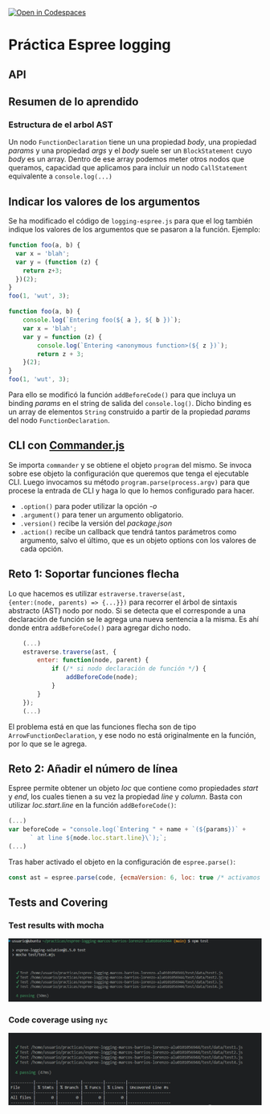 [![Open in Codespaces](https://classroom.github.com/assets/launch-codespace-f4981d0f882b2a3f0472912d15f9806d57e124e0fc890972558857b51b24a6f9.svg)](https://classroom.github.com/open-in-codespaces?assignment_repo_id=10326843)
# Práctica Espree logging

## API

## Resumen de lo aprendido

### Estructura de el arbol AST

Un nodo <code>FunctionDeclaration</code> tiene un una propiedad *body*, una propiedad *params* y una propiedad *args* y el *body* suele ser un <code>BlockStatement</code> cuyo *body* es un array. Dentro de ese array podemos meter otros nodos que queramos, capacidad que aplicamos para incluir un nodo <code>CallStatement</code> equivalente a <code>console.log(...)</code>

## Indicar los valores de los argumentos

Se ha modificado el código de `logging-espree.js` para que el log también indique los valores de los argumentos que se pasaron a la función.
Ejemplo:

```javascript
function foo(a, b) {
  var x = 'blah';
  var y = (function (z) {
    return z+3;
  })(2);
}
foo(1, 'wut', 3);
```

```javascript
function foo(a, b) {
    console.log(`Entering foo(${ a }, ${ b })`);
    var x = 'blah';
    var y = function (z) {
        console.log(`Entering <anonymous function>(${ z })`);
        return z + 3;
    }(2);
}
foo(1, 'wut', 3);
```

Para ello se modificó la función <code>addBeforeCode()</code> para que incluya un binding *params* en el string de salida del <code>console.log()</code>. Dicho binding es un array de elementos <code>String</code> construido a partir de la propiedad *params* del nodo <code>FunctionDeclaration</code>.

## CLI con [Commander.js](https://www.npmjs.com/package/commander)

Se importa <code>commander</code> y se obtiene el objeto <code>program</code> del mismo. Se invoca sobre ese objeto la configuración que queremos que tenga el ejecutable CLI. Luego invocamos su método <code>program.parse(process.argv)</code> para que procese la entrada de CLI y haga lo que lo hemos configurado para hacer.

 - <code>.option()</code> para poder utilizar la opción *-o*
 - <code>.argument()</code> para tener un argumento obligatorio.
 - <code>.version()</code> recibe la versión del *package.json*
 - <code>.action()</code> recibe un callback que tendrá tantos parámetros como argumento, salvo el último, que es un objeto options con los valores de cada opción.

## Reto 1: Soportar funciones flecha

Lo que hacemos es utilizar <code>estraverse.traverse(ast, {enter:(node, parents) => {...}})</code> para recorrer el árbol de sintaxis abstracto (AST) nodo por nodo. Si se detecta que el corresponde a una declaración de función se le agrega una nueva sentencia a la misma. Es ahí donde entra <code>addBeforeCode()</code> para agregar dicho nodo.

```js
    (...)
    estraverse.traverse(ast, {
        enter: function(node, parent) {
            if (/* si nodo declaración de función */) {
                addBeforeCode(node);
            }
        }
    });
    (...)
```

El problema está en que las funciones flecha son de tipo <code>ArrowFunctionDeclaration</code>, y ese nodo no está originalmente en la función, por lo que se le agrega.

## Reto 2: Añadir el número de línea

Espree permite obtener un objeto *loc* que contiene como propiedades *start* y *end*, los cuales tienen a su vez la propiedad *line* y *column*. Basta con utilizar *loc.start.line* en la función <code>addBeforeCode()</code>:

```js
(...)
var beforeCode = "console.log(`Entering " + name + `(${params})` +
      ` at line ${node.loc.start.line}\`);`;
(...)
```
Tras haber activado el objeto en la configuración de <code>espree.parse()</code>:

```js
const ast = espree.parse(code, {ecmaVersion: 6, loc: true /* activamos el objeto loc */});
```

## Tests and Covering

### Test results with mocha

![sucessful test](docs/successful_test.PNG)

### Code coverage using <code>nyc</code>

![nyc result](docs/nyc.PNG)